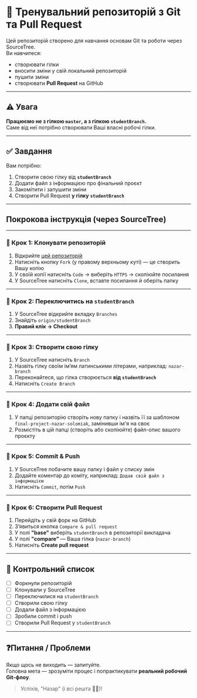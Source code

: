 # 🧪 Тренувальний репозиторій з Git та Pull Request

Цей репозиторій створено для навчання основам Git та роботи через SourceTree.  
Ви навчитеся:
- створювати гілки
- вносити зміни у свій локальний репозиторій
- пушити зміни
- створювати **Pull Request** на GitHub

---

## ⚠️ Увага

**Працюємо не з гілкою `master`, а з гілкою `studentBranch`.**  
Саме від неї потрібно створювати Ваші власні робочі гілки.

---

## ✅ Завдання

Вам потрібно:
1. Створити свою гілку від **`studentBranch`**
2. Додати файл з інформацією про фінальний проєкт
3. Закомітити і запушити зміни
4. Створити Pull Request **у гілку `studentBranch`**

---

## Покрокова інструкція (через SourceTree)

---

### 🔹 Крок 1: Клонувати репозиторій

1. Відкрийте [цей репозиторій](https://github.com/oleksandraF/hillel_17_04_25)
2. Натисніть кнопку `Fork` (у правому верхньому куті) — це створить Вашу копію
3. У своїй копії натисніть `Code` → виберіть `HTTPS` → скопіюйте посилання
4. У SourceTree натисніть `Clone`, вставте посилання й оберіть папку

---

### 🔹 Крок 2: Переключитись на `studentBranch`

1. У SourceTree відкрийте вкладку `Branches`
2. Знайдіть `origin/studentBranch`
3. **Правий клік → Checkout**

---

### 🔹 Крок 3: Створити свою гілку

1. У SourceTree натисніть `Branch`
2. Назвіть гілку своїм ім’ям латинськими літерами, наприклад: `nazar-branch`
3. Переконайтеся, що гілка створюється **від `studentBranch`**
4. Натисніть `Create Branch`

---

### 🔹 Крок 4: Додати свій файл

1. У папці репозиторію створіть нову папку і назвіть її за шаблоном `final-project-nazar-solomiak`, замінивши ім'я на своє
2. Розмістіть в цій папці (створіть або скопіюйте) файл-опис вашого проєкту

---

### 🔹 Крок 5: Commit & Push

1. У SourceTree побачите вашу папку і файл у списку змін
2. Додайте коментар до коміту, наприклад: `Додав свій файл з інформацією`
3. Натисніть `Commit`, потім `Push`

---

### 🔹 Крок 6: Створити Pull Request

1. Перейдіть у свій форк на GitHub
2. З’явиться кнопка `Compare & pull request`
3. У полі **"base"** виберіть `studentBranch` в репозиторії викладача
4. У полі **"compare"** — Ваша гілка (`nazar-branch`)
5. Натисніть **Create pull request**

---

## 📝 Контрольний список

- [ ] Форкнули репозиторій
- [ ] Клонували у SourceTree
- [ ] Переключилися на `studentBranch`
- [ ] Створили свою гілку
- [ ] Додали файл з інформацією
- [ ] Зробили commit і push
- [ ] Створили Pull Request у `studentBranch`

---

## ❓Питання / Проблеми

Якщо щось не виходить — запитуйте.  
Головна мета — зрозуміти процес і попрактикувати **реальний робочий Git-флоу**.

> Успіхів, "Назар" (і всі решта 🙂🎯)!

